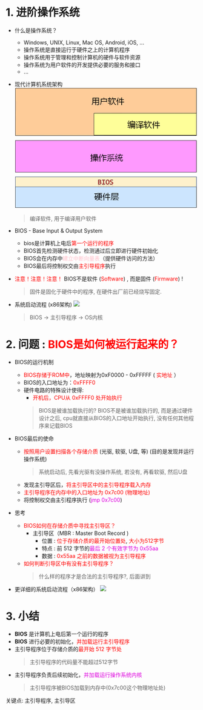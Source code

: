# 1. 进阶操作系统

- 什么是操作系统？
    - Windows, UNIX, Linux, Mac OS, Android, iOS, ...
    - 操作系统是直接运行于硬件之上的计算机程序
    - 操作系统用于管理和控制计算机的硬件与软件资源
    - 操作系统为用户软件的开发提供必要的服务和接口
    - ...

- 现代计算机系统架构
    ![](vx_images/001_1.png)
    > 编译软件, 用于编译用户软件

- BIOS - Base Input & Output System
    - bios是计算机上电后<font color=red>第一个运行的程序</font>
    - BIOS首先检测硬件状态，检测通过后立即进行硬件初始化
    - BIOS会在内存中<font color=pink>建立中断向量表</font>（提供硬件访问的方法）
    - BIOS最后将控制权交由<font color=red>主引导程序</font>执行

- <font color=red>注意！注意！注意！</font>
    BIOS不是软件 (<font color=red>Software</font>) , 而是固件 (<font color=red>Firmware</font>)  !
    > 固件是固化于硬件中的程序, 在硬件出厂前已经烧写固定.

- 系统启动流程 (x86架构)
    ![](_v_images_001/2.png)
    > BIOS -> 主引导程序 -> OS内核

# 2. 问题 : <font color=red>BIOS是如何被运行起来的？</font>
- BIOS的运行机制
    - <font color=red>BIOS存储于ROM中</font>，地址映射为0xF0000 - 0xFFFFF ( <font color=red>实地址</font> ）
    - BIOS的入口地址为：<font color=red>0xFFFF0</font>
    - 硬件电路的特殊设计使得:
        - <font color=red>开机后，CPU从 0xFFFF0 处开始执行</font>
        > BIOS是被谁加载执行的?
        > BIOS不是被谁加载执行的, 而是通过硬件设计之后, cpu就直接从BIOS的入口地址开始执行, 没有任何其他程序来记载BIOS

- BIOS最后的使命
    - <font color=red>按照用户设置扫描各个存储介质</font> (光驱, 软驱, U盘, 等) (目的是发现并运行操作系统)
        > 系统启动后, 先看光驱有没操作系统, 若没有, 再看软驱, 然后U盘
    - 发现主引导区后，<font color=red>将主引导区中的主引导程序载入内存</font>
    - <font color=red>主引导程序在内存中的入口地址为 0x7c00 (物理地址)</font>
    - 将控制权交由主引程序执行 (<font color=#d0d>jmp 0x7c00</font>)

- 思考
    - <font color=red>BIOS如何在存储介质中寻找主引导区？</font>
        - 主引导区（MBR : Master Boot Record )
            - 位置 : <font color=red>位于存储介质的最开始位置处</font>, <font color=red>大小为512字节</font>
            - 特点 : 前 512 字节的<font color=#d0d>最后 2 个有效字节为 0x55aa</font>
            - 数据 : <font color=red>0x55aa 之前的数据被视为主引导程序</font>
    - <font color=red>如何判断引导区中有没有主引导程序？</font>
        > 什么样的程序才是合法的主引导程序?, 后面讲到

- 更详细的系统启动流程（x86架构）
![](_v_images_001/3.png)

# 3. 小结
- **BIOS** 是计算机上电后第一个运行的程序
- **BIOS** 进行必要的初始化，<font color=red>并加载运行主引导程序</font>
- 主引导程序位于存储介质的<font color=red>最开始 512 字节处</font>
    > 主引导程序的代码量不能超过512字节
- 主引导程序负责后续初始化，<font color=#d0d>并加载运行操作系统内核</font>
    > 主引导程序被BIOS加载到内存中(0x7c00这个物理地址处)

关键点: 主引导程序, 主引导区